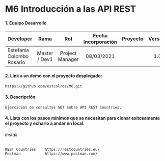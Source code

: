 # M6 Introducción a las API REST

#### 1. Equipo Desarrollo 
| Developer | Rama | Rol | Fecha Incorporación | Proyecto | Versión |
| --- | :---:  | :---:  | :---:  | :---: | :---:  |
| Estefania Colombo Rosario | Master / Dev1 | Project Manager | 08/03/2021 |   | 1.0  |

#### 2. Link a un demo con el proyecto desplegado:
```
https://github.com/estcolros/M6.git
```

#### 3. Descripción 
```
Ejercicios de consultas GET sobre API REST Countries.
```

#### 4. Lista con los pasos mínimos que se necesitan para clonar exitosamente el proyecto y echarlo a andar en local.
###### Install
```
REST Countries    https://restcountries.eu/
Postman           https://www.postman.com/

```
